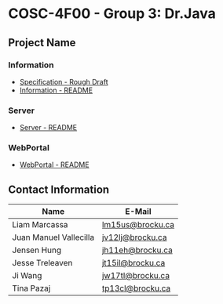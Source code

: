 # COSC-4F00  -  Group 3:  Dr.Java
## Project Name

### Information
  - [Specification - Rough Draft](https://docs.google.com/document/d/1_Ttea0a2wcxuSylJji-r-oEF-sLirkif9crcvvojsXg/edit?fbclid=IwAR1zTzqX2cMkm0sNaFJT_DC6EyD97vERKlqAUhh3xYyUykdpAiD5oGdicjw)
  - [Information - README](https://github.com/Treleaven6/COSC-4F00/tree/master/information#information)

### Server
 - [Server - README](https://github.com/Treleaven6/COSC-4F00/tree/master/server#server)
 
### WebPortal
 - [WebPortal - README](https://github.com/Treleaven6/COSC-4F00/tree/master/webportal#web-portal)

## Contact Information
Name                   | E-Mail 
---------------------- | ------------------
Liam Marcassa          | lm15us@brocku.ca
Juan Manuel Vallecilla | jv12lj@brocku.ca 
Jensen Hung            | jh11eh@brocku.ca 
Jesse Treleaven        | jt15il@brocku.ca
Ji Wang                | jw17tl@brocku.ca
Tina Pazaj             | tp13cl@brocku.ca
